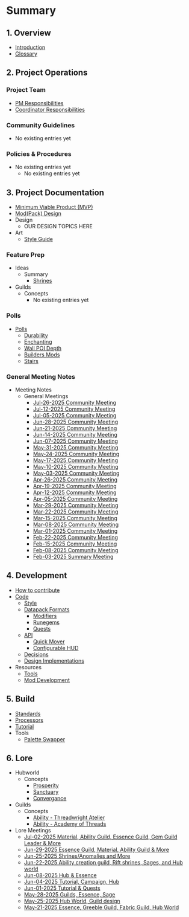 # Summary

## 1. Overview
- [Introduction](README.md)
- [Glossary](glossary.md)

## 2. Project Operations

### Project Team
- [PM Responsibilities](project-team/pmresponsibilities.md)
- [Coordinator Responsibilities](project-team/coordinator-responsibilities.md)

### Community Guidelines
- No existing entries yet

### Policies & Procedures
- No existing entries yet
  - No existing entries yet

## 3. Project Documentation
- [Minimum Viable Product (MVP)](mvp.md)
- [Mod(Pack) Design](design/DesignDocHome.md)
- Design
    - OUR DESIGN TOPICS HERE
- Art
    - [Style Guide](art/style-guide/README.md)

### Feature Prep
- Ideas
    - Summary
        - [Shrines](ideas/summary/pitch-prep-shrines.md)
- Guilds
    - Concepts
        - No existing entries yet

### Polls
- [Polls](polls/polls.md)
    - [Durability](polls/durability.md)
    - [Enchanting](polls/enchanting.md)
    - [Wall POI Depth](polls/Wall%20depth%20Poll.md)
    - [Builders Mods](polls/Decorative%20&%20Building%20Block%20Mods%20Poll.md)
    - [Stairs](polls/Stairs%20Poll.md)

### General Meeting Notes
- Meeting Notes
    - General Meetings
        - [Jul-26-2025 Community Meeting](meetings/2025/07/2025-Jul-26-General-Meeting-Notes.md)
        - [Jul-12-2025 Community Meeting](meetings/2025/07/2025-Jul-12-General-Meeting-Notes.md) 
        - [Jul-05-2025 Community Meeting](meetings/2025/07/2025-Jul-05-General-Meeting-Notes.md)
        - [Jun-28-2025 Community Meeting](meetings/2025/06/2025-Jun-28-General-Meeting-Notes.md)
        - [Jun-21-2025 Community Meeting](meetings/2025/06/2025-Jun-21-General-Meeting-Notes.md)
        - [Jun-14-2025 Community Meeting](meetings/2025/06/2025-Jun-14-General-Meeting-Notes.md)
        - [Jun-07-2025 Community Meeting](meetings/2025/06/2025-Jun-07-General-Meeting-Notes.md)
        - [May-31-2025 Community Meeting](meetings/2025/05/2025-May-31-General-Meeting-Notes.md)
        - [May-24-2025 Community Meeting](meetings/2025/05/2025-May-24-General-Meeting-Notes.md)
        - [May-17-2025 Community Meeting](meetings/2025/05/2025-May-17-General-Meeting-Notes.md)
        - [May-10-2025 Community Meeting](meetings/2025/05/2025-May-10-General-Meeting-Notes.md)
        - [May-03-2025 Community Meeting](meetings/2025/05/2025-May-03-General-Meeting-Notes.md)
        - [Apr-26-2025 Community Meeting](meetings/2025/04/2025-Apr-26-General-Meeting-Notes.md)
        - [Apr-19-2025 Community Meeting](meetings/2025/04/2025-Apr-19-General-Meeting-Notes.md)
        - [Apr-12-2025 Community Meeting](meetings/2025/04/2025-Apr-12-General-Meeting-Notes.md)
        - [Apr-05-2025 Community Meeting](meetings/2025/04/2025-Apr-05-General-Meeting-Notes.md)
        - [Mar-29-2025 Community Meeting](meetings/2025/03/2025-Mar-29-General-Meeting-Notes.md)
        - [Mar-22-2025 Community Meeting](meetings/2025/03/2025-Mar-22-General-Meeting-Notes.md)
        - [Mar-15-2025 Community Meeting](meetings/2025/03/2025-Mar-15-General-Meeting-Notes.md)
        - [Mar-08-2025 Community Meeting](meetings/2025/03/2025-Mar-08-General-Meeting-Notes.md)
        - [Mar-01-2025 Community Meeting](meetings/2025/03/2025-Mar-01-General-Meeting-Notes.md)
        - [Feb-22-2025 Community Meeting](meetings/2025/02/2025-Feb-22-General-Meeting-Notes.md)
        - [Feb-15-2025 Community Meeting](meetings/2025/02/2025-Feb-15-General-Meeting-Notes.md)
        - [Feb-08-2025 Community Meeting](meetings/2025/02/2025-Feb-08-General-Meeting-Notes.md)
        - [Feb-03-2025 Summary Meeting](meetings/2025/02/2025-Feb-03-Summary-Meeting-Notes.md)

## 4. Development
- [How to contribute](contribute.md)
- [Code](code/README.md)
    - [Style](code/style/style.md)
    - [Datapack Formats](code/datapack/datapack-formats.md)
      - [Modifiers](code/datapack/format/modifiers.md)
      - [Runegems](code/datapack/format/runegems.md)
      - [Quests](code/datapack/format/quests.md)
    - [API](code/api/api.md)
      - [Quick Mover](code/api/quickmover.md)
      - [Configurable HUD](code/api/configurable-hud.md)
    - [Decisions](code/decisions/decisions.md)
    - [Design Implementations](code/design/design-implementation.md)
- Resources
    - [Tools](resources/tools/README.md)
    - [Mod Development](resources/mod-development.md)

## 5. Build
- [Standards](builds/standards.md)
- [Processors](builds/processors.md)
- [Tutorial](builds/tutorial.md)
- Tools
    - [Palette Swapper](resources/tools/palette-swapper.md)

## 6. Lore
- Hubworld
    - Concepts
        - [Prosperity](lore/topic/hubworld/concepts/Lore-Concept-Hubworld-1.md)
        - [Sanctuary](lore/topic/hubworld/concepts/Lore-Concept-Hubworld-2.md)
        - [Convergance](lore/topic/hubworld/concepts/Lore-Concept-Hubworld-3.md)
- Guilds
    - Concepts
        - [Ability - Threadwright Atelier](lore/concepts/guilds/ability/threadwrightatelier/concept-guild-ability-threadwrightatelier.md)
        - [Ability - Academy of Threads](lore/concepts/guilds/ability/academyofthreads/concept-guild-ability-academyofthreads.md)
- Lore Meetings
    - [Jul-02-2025 Material, Ability Guild, Essence Guild, Gem Guild Leader & More](lore/meetings/2025-Jul-02-Lore-Meeting-Notes.md)
    - [Jun-29-2025 Essence Guild, Material, Ability Guild & More](lore/meetings/2025-Jun-29-Lore-Meeting-Notes.md)
    - [Jun-25-2025 Shrines/Anomalies and More](lore/meetings/2025-Jun-25-Lore-Meeting-Notes.md)
    - [Jun-22-2025 Ability creation guild, Rift shrines, Sages, and Hub world](lore/meetings/2025-Jun-22-Lore-Meeting-Notes.md)
    - [Jun-08-2025 Hub & Essence](lore/meetings/2025-Jun-08-Lore-Meeting-Notes.md)
    - [Jun-04-2025 Tutorial, Campaign, Hub](lore/meetings/2025-Jun-04-Lore-Meeting-Notes.md)
    - [Jun-01-2025 Tutorial & Quests](lore/meetings/2025-Jun-01-Lore-Meeting-Notes.md)
    - [May-28-2025 Guilds, Essence, Sage](lore/meetings/2025-May-28-Lore-Meeting-Notes.md)
    - [May-25-2025 Hub World, Guild design](lore/meetings/2025-May-25-Lore-Meeting-Notes.md)
    - [May-21-2025 Essence, Greeble Guild, Fabric Guild, Hub World](lore/meetings/2025-May-21-Lore-Meeting-Notes.md)
